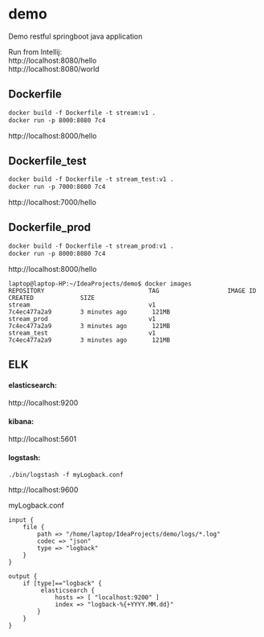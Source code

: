 # demo
Demo restful springboot java application

Run from Intellij:  
http://localhost:8080/hello  
http://localhost:8080/world

## Dockerfile
```dockerfile
docker build -f Dockerfile -t stream:v1 .
docker run -p 8000:8080 7c4
```
http://localhost:8000/hello

## Dockerfile_test
```dockerfile
docker build -f Dockerfile -t stream_test:v1 .
docker run -p 7000:8080 7c4
```
http://localhost:7000/hello

## Dockerfile_prod
```dockerfile
docker build -f Dockerfile -t stream_prod:v1 .
docker run -p 8000:8080 7c4
```
http://localhost:8000/hello

```shell script
laptop@laptop-HP:~/IdeaProjects/demo$ docker images
REPOSITORY                             TAG                   IMAGE ID            CREATED             SIZE
stream                                 v1                    7c4ec477a2a9        3 minutes ago       121MB
stream_prod                            v1                    7c4ec477a2a9        3 minutes ago       121MB
stream_test                            v1                    7c4ec477a2a9        3 minutes ago       121MB
```

## ELK
#### elasticsearch:
http://localhost:9200

#### kibana:
http://localhost:5601

#### logstash:
```shell script
./bin/logstash -f myLogback.conf
```
http://localhost:9600

myLogback.conf
```shell script
input {
    file {
        path => "/home/laptop/IdeaProjects/demo/logs/*.log"
        codec => "json"
        type => "logback"
    }
}
 
output {
    if [type]=="logback" {
         elasticsearch {
             hosts => [ "localhost:9200" ]
             index => "logback-%{+YYYY.MM.dd}"
        }
    }
}
```